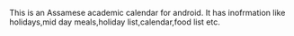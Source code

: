 This is an Assamese academic calendar for android. It has inofrmation like holidays,mid day meals,holiday list,calendar,food list etc.
